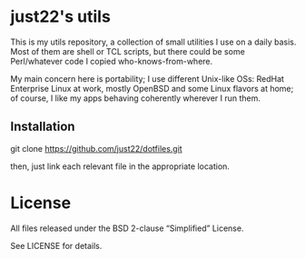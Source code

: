 # just22's utils

This is my utils repository, a collection of small utilities I use on a daily
basis. Most of them are shell or TCL scripts, but there could be some
Perl/whatever code I copied who-knows-from-where.

My main concern here is portability; I use different Unix-like OSs: RedHat
Enterprise Linux at work, mostly OpenBSD and some Linux flavors at home;
of course, I like my apps behaving coherently wherever I run them.


## Installation

git clone https://github.com/just22/dotfiles.git

then, just link each relevant file in the appropriate location.


# License
All files released under the BSD 2-clause “Simplified” License.

See LICENSE for details.
